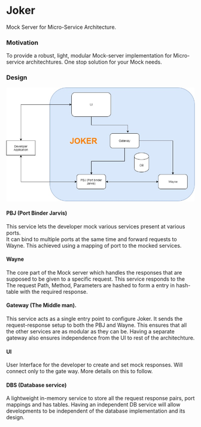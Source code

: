 # Joker
Mock Server for Micro-Service Architecture.

### Motivation 
To provide a robust, light, modular Mock-server implementation for Micro-service architechtures. One stop solution for your Mock needs.

### Design
![Joker Design](https://raw.githubusercontent.com/Rahul-Bhargav/Joker/master/Joker-design.jpg)

#### PBJ (Port Binder Jarvis)
This service lets the developer mock various services present at various ports.  
It can bind to multiple ports at the same time and forward requests to Wayne. This achieved using a mapping of port to the mocked services. 

#### Wayne
The core part of the Mock server which handles the responses that are supposed to be given to a specific request. 
This service responds to the The request Path, Method, Parameters are hashed to form a entry in hash-table with the required response. 
#### Gateway  (The Middle man).
This service acts as a single entry point to configure Joker. It sends the request-response setup to both the PBJ and Wayne. This ensures that all the other services are as modular as they can be. Having a separate gateway also ensures independence from the UI to rest of the architechture. 

#### UI
User Interface for the developer to create and set mock responses. Will connect only to the gate way. More details on this to follow.

#### DBS (Database service)
A lightweight in-memory service to store all the request response pairs, port mappings and has tables. Having an independent DB service will allow developments to be independent of the database implementation and its design.
